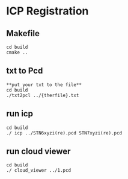 # ICP Registration

## Makefile
    cd build
    cmake ..

## txt to Pcd
    **put your txt to the file**
    cd build
    ./txt2pcl ../{therfile}.txt

## run icp
    cd build
    ./ icp ../STN6xyzi(re).pcd STN7xyzi(re).pcd

## run cloud viewer
    cd build
    ./ cloud_viewer ../1.pcd 